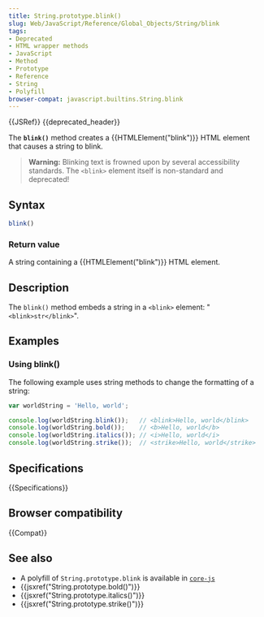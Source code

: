 ```yaml
---
title: String.prototype.blink()
slug: Web/JavaScript/Reference/Global_Objects/String/blink
tags:
- Deprecated
- HTML wrapper methods
- JavaScript
- Method
- Prototype
- Reference
- String
- Polyfill
browser-compat: javascript.builtins.String.blink
---
```

{{JSRef}} {{deprecated_header}}

The **`blink()`** method creates a {{HTMLElement("blink")}} HTML element
that causes a string to blink.

> **Warning:** Blinking text is frowned upon by several accessibility standards.
> The `<blink>` element itself is non-standard and deprecated!

## Syntax

```js
blink()
```

### Return value

A string containing a {{HTMLElement("blink")}} HTML element.

## Description

The `blink()` method embeds a string in a `<blink>` element:
"`<blink>str</blink>`".

## Examples

### Using blink()

The following example uses string methods to change the formatting of a string:

```js
var worldString = 'Hello, world';

console.log(worldString.blink());   // <blink>Hello, world</blink>
console.log(worldString.bold());    // <b>Hello, world</b>
console.log(worldString.italics()); // <i>Hello, world</i>
console.log(worldString.strike());  // <strike>Hello, world</strike>
```

## Specifications

{{Specifications}}

## Browser compatibility

{{Compat}}

## See also

- A polyfill of `String.prototype.blink` is available in
  [`core-js`](https://github.com/zloirock/core-js#ecmascript-string-and-regexp)
- {{jsxref("String.prototype.bold()")}}
- {{jsxref("String.prototype.italics()")}}
- {{jsxref("String.prototype.strike()")}}
